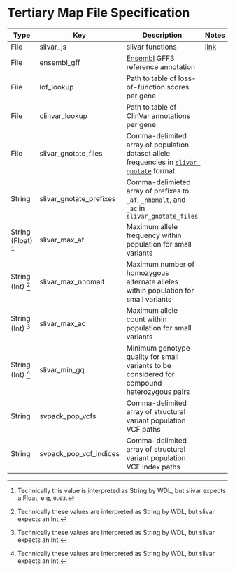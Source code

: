 # Tertiary Map File Specification

| Type | Key | Description | Notes |
| ---- | --- | ----------- | ----- |
| File | slivar_js | slivar functions | [link](https://raw.githubusercontent.com/brentp/slivar/91a40d582805d6607fa8a76a8fce15fd2e4be3b8/js/slivar-functions.js) |
| File | ensembl_gff | [Ensembl](https://useast.ensembl.org/index.html) GFF3 reference annotation |  |
| File | lof_lookup | Path to table of loss-of-function scores per gene |  |
| File | clinvar_lookup | Path to table of ClinVar annotations per gene |  |
| File | slivar_gnotate_files | Comma-delimited array of population dataset allele frequencies in [`slivar gnotate`](https://github.com/brentp/slivar/wiki/gnotate) format |  |
| String | slivar_gnotate_prefixes | Comma-delimieted array of prefixes to `_af`, `_nhomalt`, and `_ac` in `slivar_gnotate_files` |  |
| String (Float) [^1] | slivar_max_af | Maximum allele frequency within population for small variants |  |
| String (Int) [^2] | slivar_max_nhomalt | Maximum number of homozygous alternate alleles within population for small variants |  |
| String (Int) [^2] | slivar_max_ac | Maximum allele count within population for small variants |  |
| String (Int) [^2] | slivar_min_gq | Minimum genotype quality for small variants to be considered for compound heterozygous pairs |  |
| String | svpack_pop_vcfs | Comma-delimited array of structural variant population VCF paths |  |
| String | svpack_pop_vcf_indices | Comma-delimited array of structural variant population VCF index paths |  |

[^1]: Technically this value is interpreted as String by WDL, but slivar expects a Float, e.g, `0.03`.
[^2]: Technically these values are interpreted as String by WDL, but slivar expects an Int.
